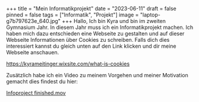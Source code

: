 +++
title = "Mein Informatikprojekt"
date = "2023-06-11"
draft = false
pinned = false
tags = ["Informatik", "Projekt"]
image = "laptop-g7b797623e_640.jpg"
+++
Hallo, Ich bin Kyra und bin im zweiten Gymnasium Jahr. In diesem Jahr muss ich ein Informatikprojekt machen. Ich haben mich dazu entschieden eine Webseite zu gestalten und auf dieser Webseite Informationen über Cookies zu schreiben. Falls dich dies interessiert kannst du gleich unten auf den Link klicken und dir meine Webseite anschauen.

<https://kyrameitinger.wixsite.com/what-is-cookies>

Zusätzlich habe ich ein Video zu meinem Vorgehen und meiner Motivation gemacht dies findest du hier:

[Infoproject finished.mov](https://muristalden-my.sharepoint.com/:v:/r/personal/kyra_meitinger_stud_muristalden_ch/Documents/Infoproject%20finished.mov?csf=1&web=1&e=QqxnpU)
